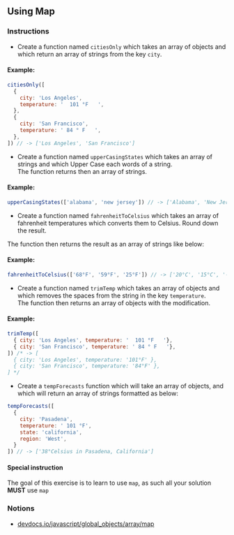 ## Using Map

### Instructions

- Create a function named `citiesOnly` which takes an array of objects
and which return an array of strings from the key `city`.

#### Example:

```js
citiesOnly([
  {
    city: 'Los Angeles',
    temperature: '  101 °F   ',
  },
  {
    city: 'San Francisco',
    temperature: ' 84 ° F   ',
  },
]) // -> ['Los Angeles', 'San Francisco']
```

- Create a function named `upperCasingStates` which takes an array of strings
and which Upper Case each words of a string. \
The function returns then an array of strings.

#### Example:

```js
upperCasingStates(['alabama', 'new jersey']) // -> ['Alabama', 'New Jersey']
```

- Create a function named `fahrenheitToCelsius` which takes an array
of fahrenheit temperatures which converts them to Celsius.
Round down the result.

The function then returns the result as an array of strings like below:

#### Example:

```js
fahrenheitToCelsius(['68°F', '59°F', '25°F']) // -> ['20°C', '15°C', '-4°C']
```

- Create a function named `trimTemp` which takes an array of objects
and which removes the spaces from the string in the key `temperature`. \
The function then returns an array of objects with the modification.

#### Example:

```js
trimTemp([
  { city: 'Los Angeles', temperature: '  101 °F   '},
  { city: 'San Francisco', temperature: ' 84 ° F   '},
]) /* -> [
  { city: 'Los Angeles', temperature: '101°F' },
  { city: 'San Francisco', temperature: '84°F' },
] */
```

- Create a `tempForecasts` function which will take an array of objects, and which will
return an array of strings formatted as below:

```js
tempForecasts([
  {
    city: 'Pasadena',
    temperature: ' 101 °F',
    state: 'california',
    region: 'West',
  }
]) // -> ['38°Celsius in Pasadena, California']
```

#### Special instruction

The goal of this exercise is to learn to use `map`, as such all your
solution **MUST** use `map`


### Notions

- [devdocs.io/javascript/global_objects/array/map](https://devdocs.io/javascript/global_objects/array/map)
